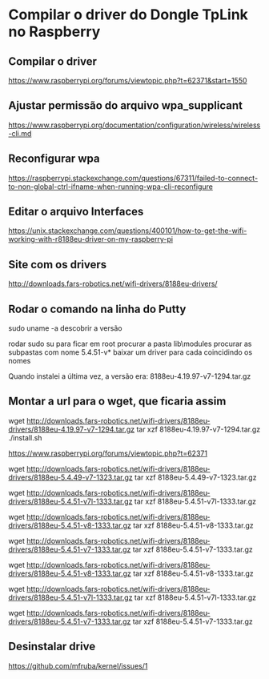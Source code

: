 # Compilar o driver do Dongle TpLink no Raspberry

## Compilar o driver
https://www.raspberrypi.org/forums/viewtopic.php?t=62371&start=1550

## Ajustar permissão do arquivo wpa_supplicant
https://www.raspberrypi.org/documentation/configuration/wireless/wireless-cli.md

## Reconfigurar wpa
https://raspberrypi.stackexchange.com/questions/67311/failed-to-connect-to-non-global-ctrl-ifname-when-running-wpa-cli-reconfigure

## Editar o arquivo Interfaces
https://unix.stackexchange.com/questions/400101/how-to-get-the-wifi-working-with-r8188eu-driver-on-my-raspberry-pi

## Site com os drivers
http://downloads.fars-robotics.net/wifi-drivers/8188eu-drivers/

## Rodar o comando na linha do Putty
sudo uname -a
descobrir a versão

rodar sudo su para ficar em root
procurar a pasta lib\modules 
procurar as subpastas com nome 5.4.51-v*
baixar um driver para cada coincidindo os nomes

Quando instalei a última vez, a versão era:
8188eu-4.19.97-v7-1294.tar.gz

## Montar a url para o wget, que ficaria assim
wget http://downloads.fars-robotics.net/wifi-drivers/8188eu-drivers/8188eu-4.19.97-v7-1294.tar.gz
tar xzf 8188eu-4.19.97-v7-1294.tar.gz
./install.sh



https://www.raspberrypi.org/forums/viewtopic.php?t=62371



wget http://downloads.fars-robotics.net/wifi-drivers/8188eu-drivers/8188eu-5.4.49-v7-1323.tar.gz
tar xzf 8188eu-5.4.49-v7-1323.tar.gz


wget http://downloads.fars-robotics.net/wifi-drivers/8188eu-drivers/8188eu-5.4.51-v7l-1333.tar.gz
tar xzf 8188eu-5.4.51-v7l-1333.tar.gz

wget http://downloads.fars-robotics.net/wifi-drivers/8188eu-drivers/8188eu-5.4.51-v8-1333.tar.gz
tar xzf  8188eu-5.4.51-v8-1333.tar.gz

wget http://downloads.fars-robotics.net/wifi-drivers/8188eu-drivers/8188eu-5.4.51-v7-1333.tar.gz
tar xzf  8188eu-5.4.51-v7-1333.tar.gz

wget http://downloads.fars-robotics.net/wifi-drivers/8188eu-drivers/8188eu-5.4.51-v8-1333.tar.gz
tar xzf  8188eu-5.4.51-v8-1333.tar.gz

wget http://downloads.fars-robotics.net/wifi-drivers/8188eu-drivers/8188eu-5.4.51-v7l-1333.tar.gz
tar xzf 8188eu-5.4.51-v7l-1333.tar.gz

wget http://downloads.fars-robotics.net/wifi-drivers/8188eu-drivers/8188eu-5.4.51-v7-1333.tar.gz
tar xzf 8188eu-5.4.51-v7-1333.tar.gz


## Desinstalar drive
https://github.com/mfruba/kernel/issues/1
